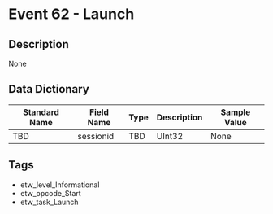 # Event 62 - Launch

## Description
None

## Data Dictionary
|Standard Name|Field Name|Type|Description|Sample Value|
|---|---|---|---|---|
|TBD|sessionid|TBD|UInt32|None|None|

## Tags
* etw_level_Informational
* etw_opcode_Start
* etw_task_Launch